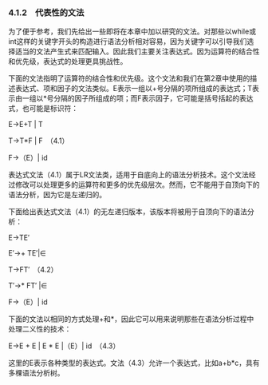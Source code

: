 ### 4.1.2　代表性的文法

为了便于参考，我们先给出一些即将在本章中加以研究的文法。对那些以while或int这样的关键字开头的构造进行语法分析相对容易，因为关键字可以引导我们选择适当的文法产生式来匹配输入。因此我们主要关注表达式。因为运算符的结合性和优先级，表达式的处理更具挑战性。

下面的文法指明了运算符的结合性和优先级。这个文法和我们在第2章中使用的描述表达式、项和因子的文法类似。E表示一组以+号分隔的项所组成的表达式；T表示由一组以*号分隔的因子所组成的项；而F表示因子，它可能是括号括起的表达式，也可能是标识符：

E→E+T | T

T→T*F | F　（4.1）

F→（E）| id

表达式文法（4.1）属于LR文法类，适用于自底向上的语法分析技术。这个文法经过修改可以处理更多的运算符和更多的优先级层次。然而，它不能用于自顶向下的语法分析，因为它是左递归的。

下面给出表达式文法（4.1）的无左递归版本，该版本将被用于自顶向下的语法分析：

E→TE′

E′→+ TE′|∈

T→FT′　（4.2）

T′→* FT′ |∈

F→（E）| id

下面的文法以相同的方式处理+和*，因此它可以用来说明那些在语法分析过程中处理二义性的技术：

E→E + E | E * E |（E）| id　（4.3）

这里的E表示各种类型的表达式。文法（4.3）允许一个表达式，比如a+b*c，具有多棵语法分析树。